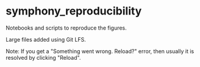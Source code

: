 # symphony_reproducibility

Notebooks and scripts to reproduce the figures.

Large files added using Git LFS.

Note: If you get a "Something went wrong. Reload?" error, then usually it is resolved by clicking "Reload".
